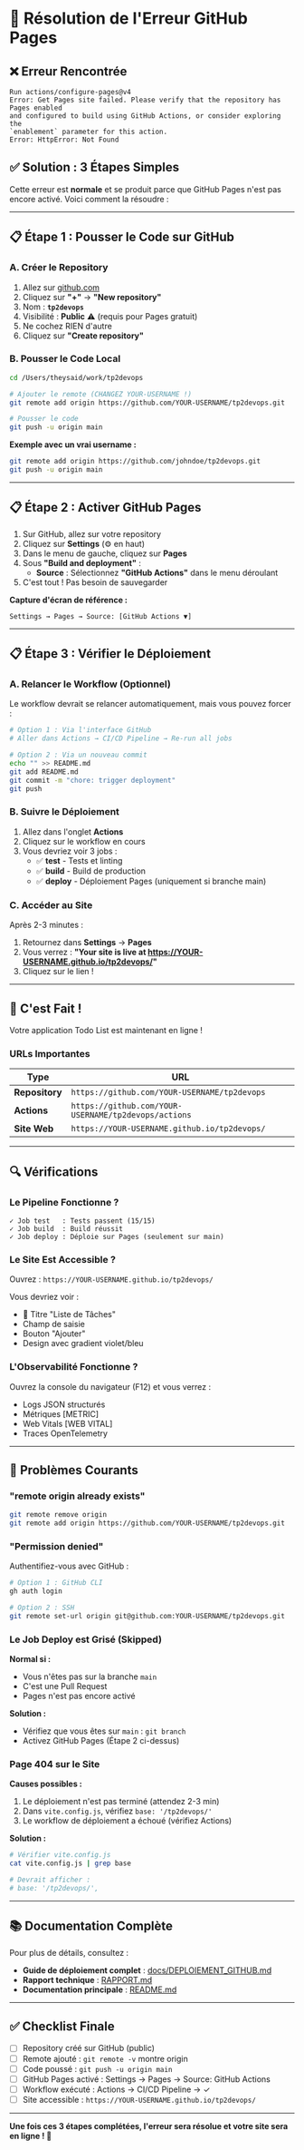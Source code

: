 # 🔧 Résolution de l'Erreur GitHub Pages

## ❌ Erreur Rencontrée

```
Run actions/configure-pages@v4
Error: Get Pages site failed. Please verify that the repository has Pages enabled 
and configured to build using GitHub Actions, or consider exploring the 
`enablement` parameter for this action.
Error: HttpError: Not Found
```

## ✅ Solution : 3 Étapes Simples

Cette erreur est **normale** et se produit parce que GitHub Pages n'est pas encore activé. Voici comment la résoudre :

---

## 📋 Étape 1 : Pousser le Code sur GitHub

### A. Créer le Repository

1. Allez sur [github.com](https://github.com)
2. Cliquez sur **"+"** → **"New repository"**
3. Nom : **`tp2devops`**
4. Visibilité : **Public** ⚠️ (requis pour Pages gratuit)
5. Ne cochez RIEN d'autre
6. Cliquez sur **"Create repository"**

### B. Pousser le Code Local

```bash
cd /Users/theysaid/work/tp2devops

# Ajouter le remote (CHANGEZ YOUR-USERNAME !)
git remote add origin https://github.com/YOUR-USERNAME/tp2devops.git

# Pousser le code
git push -u origin main
```

**Exemple avec un vrai username :**
```bash
git remote add origin https://github.com/johndoe/tp2devops.git
git push -u origin main
```

---

## 📋 Étape 2 : Activer GitHub Pages

1. Sur GitHub, allez sur votre repository
2. Cliquez sur **Settings** (⚙️ en haut)
3. Dans le menu de gauche, cliquez sur **Pages**
4. Sous **"Build and deployment"** :
   - **Source** : Sélectionnez **"GitHub Actions"** dans le menu déroulant
5. C'est tout ! Pas besoin de sauvegarder

**Capture d'écran de référence :**
```
Settings → Pages → Source: [GitHub Actions ▼]
```

---

## 📋 Étape 3 : Vérifier le Déploiement

### A. Relancer le Workflow (Optionnel)

Le workflow devrait se relancer automatiquement, mais vous pouvez forcer :

```bash
# Option 1 : Via l'interface GitHub
# Aller dans Actions → CI/CD Pipeline → Re-run all jobs

# Option 2 : Via un nouveau commit
echo "" >> README.md
git add README.md
git commit -m "chore: trigger deployment"
git push
```

### B. Suivre le Déploiement

1. Allez dans l'onglet **Actions**
2. Cliquez sur le workflow en cours
3. Vous devriez voir 3 jobs :
   - ✅ **test** - Tests et linting
   - ✅ **build** - Build de production
   - ✅ **deploy** - Déploiement Pages (uniquement si branche main)

### C. Accéder au Site

Après 2-3 minutes :

1. Retournez dans **Settings** → **Pages**
2. Vous verrez : **"Your site is live at https://YOUR-USERNAME.github.io/tp2devops/"**
3. Cliquez sur le lien !

---

## 🎉 C'est Fait !

Votre application Todo List est maintenant en ligne !

### URLs Importantes

| Type | URL |
|------|-----|
| **Repository** | `https://github.com/YOUR-USERNAME/tp2devops` |
| **Actions** | `https://github.com/YOUR-USERNAME/tp2devops/actions` |
| **Site Web** | `https://YOUR-USERNAME.github.io/tp2devops/` |

---

## 🔍 Vérifications

### Le Pipeline Fonctionne ?

```
✓ Job test   : Tests passent (15/15)
✓ Job build  : Build réussit
✓ Job deploy : Déploie sur Pages (seulement sur main)
```

### Le Site Est Accessible ?

Ouvrez : `https://YOUR-USERNAME.github.io/tp2devops/`

Vous devriez voir :
- 📝 Titre "Liste de Tâches"
- Champ de saisie
- Bouton "Ajouter"
- Design avec gradient violet/bleu

### L'Observabilité Fonctionne ?

Ouvrez la console du navigateur (F12) et vous verrez :
- Logs JSON structurés
- Métriques [METRIC]
- Web Vitals [WEB VITAL]
- Traces OpenTelemetry

---

## 🐛 Problèmes Courants

### "remote origin already exists"

```bash
git remote remove origin
git remote add origin https://github.com/YOUR-USERNAME/tp2devops.git
```

### "Permission denied"

Authentifiez-vous avec GitHub :

```bash
# Option 1 : GitHub CLI
gh auth login

# Option 2 : SSH
git remote set-url origin git@github.com:YOUR-USERNAME/tp2devops.git
```

### Le Job Deploy est Grisé (Skipped)

**Normal si :**
- Vous n'êtes pas sur la branche `main`
- C'est une Pull Request
- Pages n'est pas encore activé

**Solution :**
- Vérifiez que vous êtes sur `main` : `git branch`
- Activez GitHub Pages (Étape 2 ci-dessus)

### Page 404 sur le Site

**Causes possibles :**
1. Le déploiement n'est pas terminé (attendez 2-3 min)
2. Dans `vite.config.js`, vérifiez `base: '/tp2devops/'`
3. Le workflow de déploiement a échoué (vérifiez Actions)

**Solution :**
```bash
# Vérifier vite.config.js
cat vite.config.js | grep base

# Devrait afficher :
# base: '/tp2devops/',
```

---

## 📚 Documentation Complète

Pour plus de détails, consultez :

- **Guide de déploiement complet** : [docs/DEPLOIEMENT_GITHUB.md](./docs/DEPLOIEMENT_GITHUB.md)
- **Rapport technique** : [RAPPORT.md](./RAPPORT.md)
- **Documentation principale** : [README.md](./README.md)

---

## ✅ Checklist Finale

- [ ] Repository créé sur GitHub (public)
- [ ] Remote ajouté : `git remote -v` montre origin
- [ ] Code poussé : `git push -u origin main`
- [ ] GitHub Pages activé : Settings → Pages → Source: GitHub Actions
- [ ] Workflow exécuté : Actions → CI/CD Pipeline → ✓
- [ ] Site accessible : `https://YOUR-USERNAME.github.io/tp2devops/`

---

**Une fois ces 3 étapes complétées, l'erreur sera résolue et votre site sera en ligne ! 🚀**

